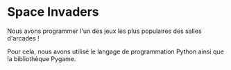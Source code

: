 # Space Invaders

Nous avons programmer l'un des jeux les plus populaires des salles d'arcades !

Pour cela, nous avons utilisé le langage de programmation Python ainsi que la bibliothèque Pygame.
